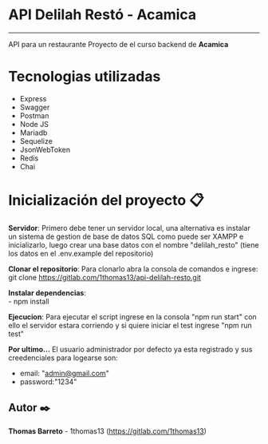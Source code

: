# API Delilah Restó - Acamica
---
API para un restaurante
Proyecto de el curso backend de **Acamica** 

# Tecnologias utilizadas

- Express
- Swagger
- Postman
- Node JS
- Mariadb
- Sequelize
- JsonWebToken
- Redis
- Chai

# Inicialización del proyecto 📋

**Servidor**: Primero debe tener un servidor local, una alternativa es instalar un sistema de gestion de base de datos SQL como puede ser XAMPP e inicializarlo, luego crear una base datos con el nombre "delilah_resto" (tiene los datos en el .env.example del repositorio)

**Clonar el repositorio**: Para clonarlo abra la consola de comandos e ingrese: 
git clone https://gitlab.com/1thomas13/api-delilah-resto.git

**Instalar dependencias**:  
    - npm install

**Ejecucion**: Para ejecutar el script ingrese en la consola "npm run start" con ello el servidor estara corriendo y si quiere iniciar el test ingrese "npm run test"

**Por ultimo...** El usuario administrador por defecto ya esta registrado y sus creedenciales para logearse son:
 - email: "admin@gmail.com"
 - password:"1234"

## Autor ✒️

 **Thomas Barreto** - 1thomas13 (https://gitlab.com/1thomas13) 
